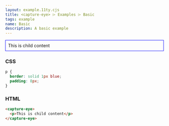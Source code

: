 ```yaml
---
layout: example.11ty.cjs
title: <capture-eye> ⌲ Examples ⌲ Basic
tags: example
name: Basic
description: A basic example
---
```


<style>
  capture-eye p {
    border: solid 1px blue;
    padding: 8px;
  }
</style>
<capture-eye>
  <p>This is child content</p>
</capture-eye>

<h3>CSS</h3>

```css
p {
  border: solid 1px blue;
  padding: 8px;
}
```

<h3>HTML</h3>

```html
<capture-eye>
  <p>This is child content</p>
</capture-eye>
```
